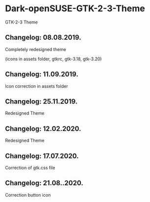# Dark-openSUSE-GTK-2-3-Theme
GTK-2-3 Theme 

Changelog: 08.08.2019.
----------------------

Completely redesigned theme

(icons in assets folder, gtkrc, gtk-3.18, gtk-3.20)

Changelog: 11.09.2019.
----------------------

Icon correction in assets folder

Changelog: 25.11.2019.
---------------------

Redesigned Theme

Changelog: 12.02.2020.
----------------------

Redesigned Theme

Changelog: 17.07.2020.
---------------------

Correction of gtk.css file

Changelog: 21.08..2020.
----------------------

Correction button icon
